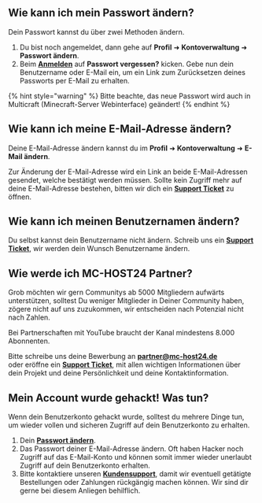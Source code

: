 ## Wie kann ich mein Passwort ändern?

Dein Passwort kannst du über zwei Methoden ändern.

1. Du bist noch angemeldet, dann gehe auf **Profil** ➜ **Kontoverwaltung** ➜ **Passwort ändern**.
2. Beim [**Anmelden**](https://mc-host24.de/) auf **Passwort vergessen?** kicken.
   Gebe nun dein Benutzername oder E-Mail ein, um ein Link zum Zurücksetzen deines Passworts per E-Mail zu erhalten.

{% hint style="warning" %}
Bitte beachte, das neue Passwort wird auch in Multicraft (Minecraft-Server Webinterface) geändert!
{% endhint %}


## Wie kann ich meine E-Mail-Adresse ändern?

Deine E-Mail-Adresse ändern kannst du im **Profil** ➜ **Kontoverwaltung** ➜ **E-Mail ändern**.

Zur Änderung der E-Mail-Adresse wird ein Link an beide E-Mail-Adressen gesendet, welche bestätigt werden müssen.
Sollte kein Zugriff mehr auf deine E-Mail-Adresse bestehen, bitten wir dich ein [**Support Ticket**](https://mc-host24.de/ticket/create) zu öffnen.


## Wie kann ich meinen Benutzernamen ändern?

Du selbst kannst dein Benutzername nicht ändern. Schreib uns ein [**Support Ticket**](https://mc-host24.de/ticket/create), wir werden dein Wunsch Benutzername ändern.


## Wie werde ich MC-HOST24 Partner?

Grob möchten wir gern Communitys ab 5000 Mitgliedern aufwärts unterstützen,
solltest Du weniger Mitglieder in Deiner Community haben, zögere nicht auf uns zuzukommen, wir entscheiden nach Potenzial nicht nach Zahlen.

Bei Partnerschaften mit YouTube braucht der Kanal mindestens 8.000 Abonnenten.

Bitte schreibe uns deine Bewerbung an **partner@mc-host24.de** oder eröffne ein [**Support Ticket**](https://mc-host24.de/ticket/create), mit allen wichtigen Informationen über dein Projekt und deine Persönlichkeit und deine Kontaktinformation.


## Mein Account wurde gehackt! Was tun?

Wenn dein Benutzerkonto gehackt wurde, solltest du mehrere Dinge tun, um wieder vollen und sicheren Zugriff auf dein Benutzerkonto zu erhalten.

1. Dein [**Passwort ändern**](https://docs.mc-host24.de/docs/allgemein/benutzer#wie-kann-ich-mein-passwort-aendern).
2. Das Passwort deiner E-Mail-Adresse ändern. Oft haben Hacker noch Zugriff auf das E-Mail-Konto und können somit immer wieder unerlaubt Zugriff auf dein Benutzerkonto erhalten.
3. Bitte kontaktiere unseren [**Kundensupport**](https://mc-host24.de/support), damit wir eventuell getätigte Bestellungen oder Zahlungen rückgängig machen können. Wir sind dir gerne bei diesem Anliegen behilflich.

